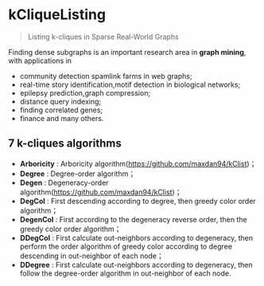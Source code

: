 # kCliqueListing
> Listing k-cliques in Sparse Real-World Graphs


Finding dense subgraphs is an important research area in **graph mining**, with applications in
  * community detection spamlink farms in web graphs;
  * real-time story identification,motif detection in biological networks;
  * epilepsy prediction,graph compression;
  * distance query indexing;
  * finding correlated genes; 
  * finance and many others.

## 7 **k-cliques** algorithms
- **Arboricity** : Arboricity algorithm(https://github.com/maxdan94/kClist)；
- **Degree**     : Degree-order algorithm；
- **Degen**      : Degeneracy-order algorithm(https://github.com/maxdan94/kClist)；
- **DegCol**     : First descending according to degree, then greedy color order algorithm；
- **DegenCol**   : First according to the degeneracy reverse order, then the greedy color order algorithm；
- **DDegCol**    : First calculate out-neighbors according to degeneracy, then perform the order algorithm of greedy color according to degree descending in out-neighbor of each node；
- **DDegree**    : First calculate out-neighbors according to degeneracy, then follow the degree-order algorithm in out-neighbor of each node.
